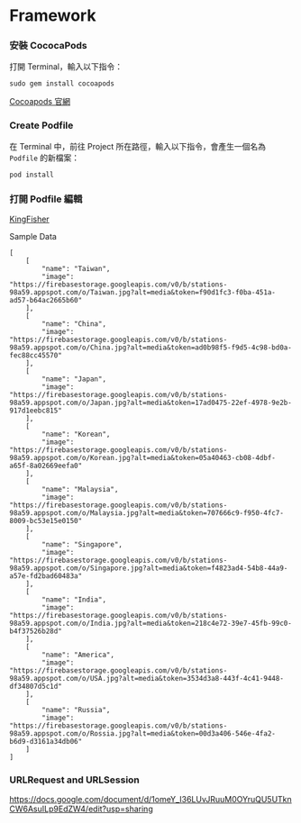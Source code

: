 # Framework

### 安裝 CococaPods

打開 Terminal，輸入以下指令：

`sudo gem install cocoapods`

[Cocoapods 官網](https://cocoapods.org)

### Create Podfile

在 Terminal 中，前往 Project 所在路徑，輸入以下指令，會產生一個名為 `Podfile` 的新檔案：

`pod install`

### 打開 Podfile 編輯

[KingFisher](https://github.com/onevcat/Kingfisher)

Sample Data
```
[
    [
        "name": "Taiwan",
        "image": "https://firebasestorage.googleapis.com/v0/b/stations-98a59.appspot.com/o/Taiwan.jpg?alt=media&token=f90d1fc3-f0ba-451a-ad57-b64ac2665b60"
    ],
    [
        "name": "China",
        "image": "https://firebasestorage.googleapis.com/v0/b/stations-98a59.appspot.com/o/China.jpg?alt=media&token=ad0b98f5-f9d5-4c98-bd0a-fec88cc45570"
    ],
    [
        "name": "Japan",
        "image": "https://firebasestorage.googleapis.com/v0/b/stations-98a59.appspot.com/o/Japan.jpg?alt=media&token=17ad0475-22ef-4978-9e2b-917d1eebc815"
    ],
    [
        "name": "Korean",
        "image": "https://firebasestorage.googleapis.com/v0/b/stations-98a59.appspot.com/o/Korean.jpg?alt=media&token=05a40463-cb08-4dbf-a65f-8a02669eefa0"
    ],
    [
        "name": "Malaysia",
        "image": "https://firebasestorage.googleapis.com/v0/b/stations-98a59.appspot.com/o/Malaysia.jpg?alt=media&token=707666c9-f950-4fc7-8009-bc53e15e0150"
    ],
    [
        "name": "Singapore",
        "image": "https://firebasestorage.googleapis.com/v0/b/stations-98a59.appspot.com/o/Singapore.jpg?alt=media&token=f4823ad4-54b8-44a9-a57e-fd2bad60483a"
    ],
    [
        "name": "India",
        "image": "https://firebasestorage.googleapis.com/v0/b/stations-98a59.appspot.com/o/India.jpg?alt=media&token=218c4e72-39e7-45fb-99c0-b4f37526b28d"
    ],
    [
        "name": "America",
        "image": "https://firebasestorage.googleapis.com/v0/b/stations-98a59.appspot.com/o/USA.jpg?alt=media&token=3534d3a8-443f-4c41-9448-df34807d5c1d"
    ],
    [
        "name": "Russia",
        "image": "https://firebasestorage.googleapis.com/v0/b/stations-98a59.appspot.com/o/Rossia.jpg?alt=media&token=00d3a406-546e-4fa2-b6d9-d3161a34db06"
    ]
]

```


### URLRequest and URLSession

https://docs.google.com/document/d/1omeY_I36LUvJRuuM0OYruQU5UTknCW6AsuILp9EdZW4/edit?usp=sharing
